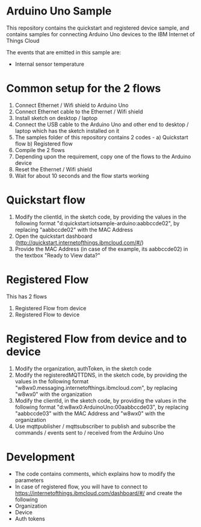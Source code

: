 Arduino Uno Sample
====================

This repository contains the quickstart and registered device sample, and contains samples for connecting Arduino Uno devices to the IBM Internet of Things Cloud

The events that are emitted in this sample are:

+ Internal sensor temperature 


Common setup for the 2 flows
============================
1. Connect Ethernet / Wifi shield to Arduino Uno
2. Connect Ethernet cable to the Ethernet / Wifi shield 
3. Install sketch on desktop / laptop
4. Connect the USB cable to the Arduino Uno and other end to desktop / laptop which has the sketch installed on it
5. The samples folder of this repository contains 2 codes - 
	a) Quickstart flow
	b) Registered flow
6. Compile the 2 flows
7. Depending upon the requirement, copy one of the flows to the Arduino device
8. Reset the Ethernet / Wifi shield
9. Wait for about 10 seconds and the flow starts working


Quickstart flow
=======================
1. Modify the clientId, in the sketch code, by providing the values in the following format "d:quickstart:iotsample-arduino:aabbccde02", by replacing "aabbccde02" with the MAC Address
2. Open the quickstart dashboard (http://quickstart.internetofthings.ibmcloud.com/#/) 
3. Provide the MAC Address (in case of the example, its aabbccde02) in the textbox "Ready to View data?"


Registered Flow
===============================
This has 2 flows
1) Registered Flow from device
2) Registered Flow to device

Registered Flow from device and to device
===========================================
1. Modify the organization, authToken, in the sketch code
2. Modify the registeredMQTTDNS, in the sketch code, by providing the values in the following format "w8wx0.messaging.internetofthings.ibmcloud.com", by replacing "w8wx0" with the organization
3. Modify the clientId, in the sketch code, by providing the values in the following format "d:w8wx0:ArduinoUno:00aabbccde03", by replacing "aabbccde03" with the MAC Address and "w8wx0" with the organization
4. Use mqttpublisher / mqttsubscriber to publish and subscribe the commands / events sent to / received from the Arduino Uno


Development
===============================
+ The code contains comments, which explains how to modify the parameters
+ In case of registered flow, you will have to connect to https://internetofthings.ibmcloud.com/dashboard/#/ and create the following
+ Organization
+ Device
+ Auth tokens
